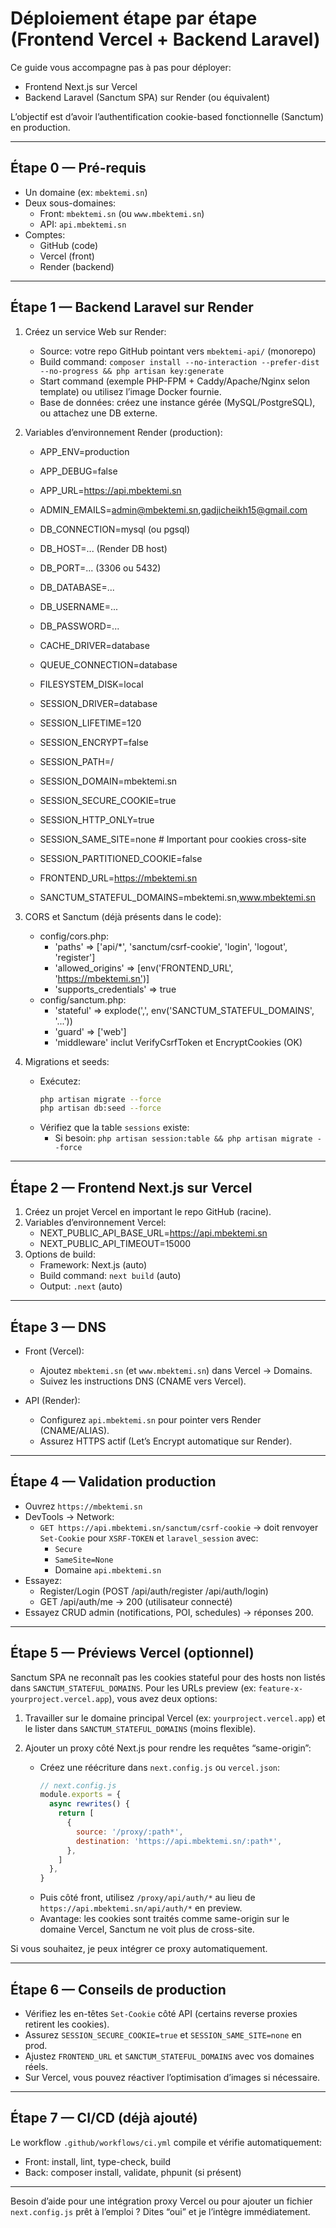 # Déploiement étape par étape (Frontend Vercel + Backend Laravel)

Ce guide vous accompagne pas à pas pour déployer:
- Frontend Next.js sur Vercel
- Backend Laravel (Sanctum SPA) sur Render (ou équivalent)

L’objectif est d’avoir l’authentification cookie-based fonctionnelle (Sanctum) en production.

---

## Étape 0 — Pré-requis

- Un domaine (ex: `mbektemi.sn`)
- Deux sous-domaines:
  - Front: `mbektemi.sn` (ou `www.mbektemi.sn`)
  - API: `api.mbektemi.sn`
- Comptes:
  - GitHub (code)
  - Vercel (front)
  - Render (backend)

---

## Étape 1 — Backend Laravel sur Render

1. Créez un service Web sur Render:
   - Source: votre repo GitHub pointant vers `mbektemi-api/` (monorepo)
   - Build command: `composer install --no-interaction --prefer-dist --no-progress && php artisan key:generate`
   - Start command (exemple PHP-FPM + Caddy/Apache/Nginx selon template) ou utilisez l’image Docker fournie.
   - Base de données: créez une instance gérée (MySQL/PostgreSQL), ou attachez une DB externe.

2. Variables d’environnement Render (production):
   - APP_ENV=production
   - APP_DEBUG=false
   - APP_URL=https://api.mbektemi.sn
   - ADMIN_EMAILS=admin@mbektemi.sn,gadjicheikh15@gmail.com

   - DB_CONNECTION=mysql (ou pgsql)
   - DB_HOST=... (Render DB host)
   - DB_PORT=... (3306 ou 5432)
   - DB_DATABASE=...
   - DB_USERNAME=...
   - DB_PASSWORD=...

   - CACHE_DRIVER=database
   - QUEUE_CONNECTION=database
   - FILESYSTEM_DISK=local

   - SESSION_DRIVER=database
   - SESSION_LIFETIME=120
   - SESSION_ENCRYPT=false
   - SESSION_PATH=/
   - SESSION_DOMAIN=mbektemi.sn
   - SESSION_SECURE_COOKIE=true
   - SESSION_HTTP_ONLY=true
   - SESSION_SAME_SITE=none    # Important pour cookies cross-site
   - SESSION_PARTITIONED_COOKIE=false

   - FRONTEND_URL=https://mbektemi.sn
   - SANCTUM_STATEFUL_DOMAINS=mbektemi.sn,www.mbektemi.sn

3. CORS et Sanctum (déjà présents dans le code):
   - config/cors.php:
     - 'paths' => ['api/*', 'sanctum/csrf-cookie', 'login', 'logout', 'register']
     - 'allowed_origins' => [env('FRONTEND_URL', 'https://mbektemi.sn')]
     - 'supports_credentials' => true
   - config/sanctum.php:
     - 'stateful' => explode(',', env('SANCTUM_STATEFUL_DOMAINS', '...'))
     - 'guard' => ['web']
     - 'middleware' inclut VerifyCsrfToken et EncryptCookies (OK)

4. Migrations et seeds:
   - Exécutez:
     ```bash
     php artisan migrate --force
     php artisan db:seed --force
     ```
   - Vérifiez que la table `sessions` existe:
     - Si besoin: `php artisan session:table && php artisan migrate --force`

---

## Étape 2 — Frontend Next.js sur Vercel

1. Créez un projet Vercel en important le repo GitHub (racine).
2. Variables d’environnement Vercel:
   - NEXT_PUBLIC_API_BASE_URL=https://api.mbektemi.sn
   - NEXT_PUBLIC_API_TIMEOUT=15000
3. Options de build:
   - Framework: Next.js (auto)
   - Build command: `next build` (auto)
   - Output: `.next` (auto)

---

## Étape 3 — DNS

- Front (Vercel):
  - Ajoutez `mbektemi.sn` (et `www.mbektemi.sn`) dans Vercel → Domains.
  - Suivez les instructions DNS (CNAME vers Vercel).

- API (Render):
  - Configurez `api.mbektemi.sn` pour pointer vers Render (CNAME/ALIAS).
  - Assurez HTTPS actif (Let’s Encrypt automatique sur Render).

---

## Étape 4 — Validation production

- Ouvrez `https://mbektemi.sn`
- DevTools → Network:
  - `GET https://api.mbektemi.sn/sanctum/csrf-cookie` → doit renvoyer `Set-Cookie` pour `XSRF-TOKEN` et `laravel_session` avec:
    - `Secure`
    - `SameSite=None`
    - Domaine `api.mbektemi.sn`
- Essayez:
  - Register/Login (POST /api/auth/register /api/auth/login)
  - GET /api/auth/me → 200 (utilisateur connecté)
- Essayez CRUD admin (notifications, POI, schedules) → réponses 200.

---

## Étape 5 — Préviews Vercel (optionnel)

Sanctum SPA ne reconnaît pas les cookies stateful pour des hosts non listés dans `SANCTUM_STATEFUL_DOMAINS`. Pour les URLs preview (ex: `feature-x-yourproject.vercel.app`), vous avez deux options:

1) Travailler sur le domaine principal Vercel (ex: `yourproject.vercel.app`) et le lister dans `SANCTUM_STATEFUL_DOMAINS` (moins flexible).

2) Ajouter un proxy côté Next.js pour rendre les requêtes “same-origin”:
   - Créez une réécriture dans `next.config.js` ou `vercel.json`:
     ```js
     // next.config.js
     module.exports = {
       async rewrites() {
         return [
           {
             source: '/proxy/:path*',
             destination: 'https://api.mbektemi.sn/:path*',
           },
         ]
       },
     }
     ```
   - Puis côté front, utilisez `/proxy/api/auth/*` au lieu de `https://api.mbektemi.sn/api/auth/*` en preview.
   - Avantage: les cookies sont traités comme same-origin sur le domaine Vercel, Sanctum ne voit plus de cross-site.

Si vous souhaitez, je peux intégrer ce proxy automatiquement.

---

## Étape 6 — Conseils de production

- Vérifiez les en-têtes `Set-Cookie` côté API (certains reverse proxies retirent les cookies).
- Assurez `SESSION_SECURE_COOKIE=true` et `SESSION_SAME_SITE=none` en prod.
- Ajustez `FRONTEND_URL` et `SANCTUM_STATEFUL_DOMAINS` avec vos domaines réels.
- Sur Vercel, vous pouvez réactiver l’optimisation d’images si nécessaire.

---

## Étape 7 — CI/CD (déjà ajouté)

Le workflow `.github/workflows/ci.yml` compile et vérifie automatiquement:
- Front: install, lint, type-check, build
- Back: composer install, validate, phpunit (si présent)

---

Besoin d’aide pour une intégration proxy Vercel ou pour ajouter un fichier `next.config.js` prêt à l’emploi ? Dites “oui” et je l’intègre immédiatement.